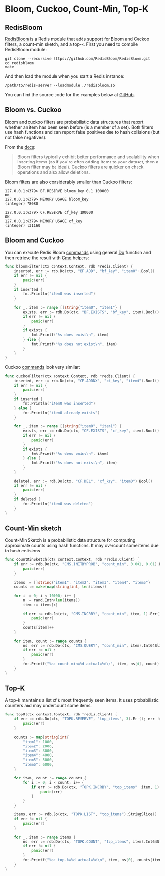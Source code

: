 # Bloom, Cuckoo, Count-Min, Top-K

## RedisBloom

[RedisBloom](https://oss.redis.com/redisbloom/Quick_Start/#building) is a Redis module that adds
support for Bloom and Cuckoo filters, a count-min sketch, and a top-k. First you need to compile
RedisBloom module:

```shell
git clone --recursive https://github.com/RedisBloom/RedisBloom.git
cd redisbloom
make
```

And then load the module when you start a Redis instance:

```shell
/path/to/redis-server --loadmodule ./redisbloom.so
```

You can find the source code for the examples below at
[GitHub](https://github.com/go-redis/redis/tree/master/example/redis-bloom).

## Bloom vs. Cuckoo

Bloom and cuckoo filters are probabilistic data structures that report whether an item has been seen
before (is a member of a set). Both filters use hash functions and can report false positives due to
hash collisions (but not false negatives).

From the [docs](https://oss.redis.com/redisbloom/#bloom-vs-cuckoo):

> Bloom filters typically exhibit better performance and scalability when inserting items (so if
> you're often adding items to your dataset, then a Bloom filter may be ideal). Cuckoo filters are
> quicker on check operations and also allow deletions.

Bloom filters are also considerably smaller than Cuckoo filters:

```
127.0.0.1:6379> BF.RESERVE bloom_key 0.1 100000
OK
127.0.0.1:6379> MEMORY USAGE bloom_key
(integer) 78080

127.0.0.1:6379> CF.RESERVE cf_key 100000
OK
127.0.0.1:6379> MEMORY USAGE cf_key
(integer) 131160
```

## Bloom and Cuckoo

You can execute Redis Bloom [commands](https://oss.redis.com/redisbloom/Bloom_Commands/) using
general [Do](https://pkg.go.dev/github.com/go-redis/redis/v8#Client.Do) function and then retrieve
the result with [Cmd](https://pkg.go.dev/github.com/go-redis/redis/v8#Cmd) helpers:

```go
func bloomFilter(ctx context.Context, rdb *redis.Client) {
	inserted, err := rdb.Do(ctx, "BF.ADD", "bf_key", "item0").Bool()
	if err != nil {
		panic(err)
	}
	if inserted {
		fmt.Println("item0 was inserted")
	}

	for _, item := range []string{"item0", "item1"} {
		exists, err := rdb.Do(ctx, "BF.EXISTS", "bf_key", item).Bool()
		if err != nil {
			panic(err)
		}
		if exists {
			fmt.Printf("%s does exist\n", item)
		} else {
			fmt.Printf("%s does not exist\n", item)
		}
	}
}
```

Cuckoo [commands](https://oss.redis.com/redisbloom/Cuckoo_Commands/) look very similar:

```go
func cuckooFilter(ctx context.Context, rdb *redis.Client) {
	inserted, err := rdb.Do(ctx, "CF.ADDNX", "cf_key", "item0").Bool()
	if err != nil {
		panic(err)
	}
	if inserted {
		fmt.Println("item0 was inserted")
	} else {
		fmt.Println("item0 already exists")
	}

	for _, item := range []string{"item0", "item1"} {
		exists, err := rdb.Do(ctx, "CF.EXISTS", "cf_key", item).Bool()
		if err != nil {
			panic(err)
		}
		if exists {
			fmt.Printf("%s does exist\n", item)
		} else {
			fmt.Printf("%s does not exist\n", item)
		}
	}

	deleted, err := rdb.Do(ctx, "CF.DEL", "cf_key", "item0").Bool()
	if err != nil {
		panic(err)
	}
	if deleted {
		fmt.Println("item0 was deleted")
	}
}
```

## Count-Min sketch

Count-Min Sketch is a probabilistic data structure for computing approximate counts using hash
functions. It may overcount some items due to hash collisions.

```go
func countMinSketch(ctx context.Context, rdb *redis.Client) {
	if err := rdb.Do(ctx, "CMS.INITBYPROB", "count_min", 0.001, 0.01).Err(); err != nil {
		panic(err)
	}

	items := []string{"item1", "item2", "item3", "item4", "item5"}
	counts := make(map[string]int, len(items))

	for i := 0; i < 10000; i++ {
		n := rand.Intn(len(items))
		item := items[n]

		if err := rdb.Do(ctx, "CMS.INCRBY", "count_min", item, 1).Err(); err != nil {
			panic(err)
		}
		counts[item]++
	}

	for item, count := range counts {
		ns, err := rdb.Do(ctx, "CMS.QUERY", "count_min", item).Int64Slice()
		if err != nil {
			panic(err)
		}
		fmt.Printf("%s: count-min=%d actual=%d\n", item, ns[0], count)
	}
}
```

## Top-K

A top-k maintains a list of `k` most frequently seen items. It uses probabilistic counters and may
undercount some items.

```go
func topK(ctx context.Context, rdb *redis.Client) {
	if err := rdb.Do(ctx, "TOPK.RESERVE", "top_items", 3).Err(); err != nil {
		panic(err)
	}

	counts := map[string]int{
		"item1": 1000,
		"item2": 2000,
		"item3": 3000,
		"item4": 4000,
		"item5": 5000,
		"item6": 6000,
	}

	for item, count := range counts {
		for i := 0; i < count; i++ {
			if err := rdb.Do(ctx, "TOPK.INCRBY", "top_items", item, 1).Err(); err != nil {
				panic(err)
			}
		}
	}

	items, err := rdb.Do(ctx, "TOPK.LIST", "top_items").StringSlice()
	if err != nil {
		panic(err)
	}

	for _, item := range items {
		ns, err := rdb.Do(ctx, "TOPK.COUNT", "top_items", item).Int64Slice()
		if err != nil {
			panic(err)
		}
		fmt.Printf("%s: top-k=%d actual=%d\n", item, ns[0], counts[item])
	}
}
```
